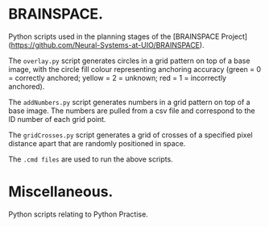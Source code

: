 #  BRAINSPACE. 

Python scripts used in the planning stages of the [BRAINSPACE Project] (https://github.com/Neural-Systems-at-UIO/BRAINSPACE). 

The `overlay.py` script generates circles in a grid pattern on top of a base image, with the circle fill colour representing anchoring accuracy (green = 0 = correctly anchored; yellow = 2 = unknown; red = 1 = incorrectly anchored).  

The `addNumbers.py` script generates numbers in a grid pattern on top of a base image. The numbers are pulled from a csv file and correspond to the ID number of each grid point. 

The `gridCrosses.py` script generates a grid of crosses of a specified pixel distance apart that are randomly positioned in space. 

The `.cmd files` are used to run the above scripts.

# Miscellaneous.

Python scripts relating to Python Practise. 
